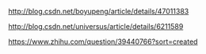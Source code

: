 http://blog.csdn.net/boyupeng/article/details/47011383

http://blog.csdn.net/universus/article/details/6211589


https://www.zhihu.com/question/39440766?sort=created
